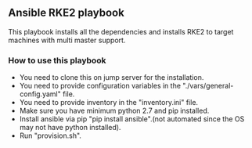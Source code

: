 ## Ansible RKE2 playbook

This playbook installs all the dependencies and installs RKE2 to target machines with multi master support. 

### How to use this playbook

- You need to clone this on jump server for the installation. 
- You need to provide configuration variables in the "./vars/general-config.yaml" file.
- You need to provide inventory in the  "inventory.ini" file.
- Make sure you have minimum python 2.7 and pip installed.
- Install ansible via pip "pip install ansible".(not automated since the OS may not have python installed).
- Run "provision.sh".
